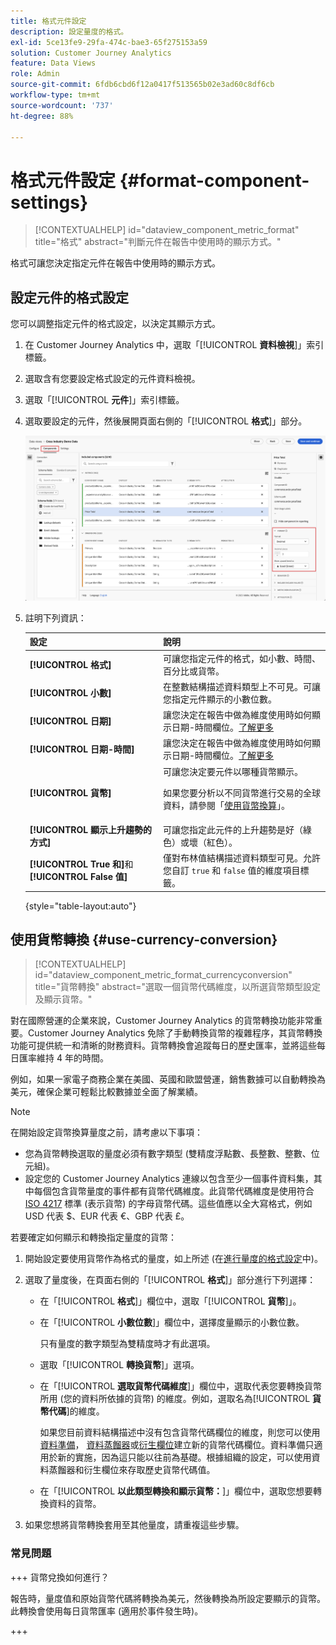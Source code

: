 ```yaml
---
title: 格式元件設定
description: 設定量度的格式。
exl-id: 5ce13fe9-29fa-474c-bae3-65f275153a59
solution: Customer Journey Analytics
feature: Data Views
role: Admin
source-git-commit: 6fdb6cbd6f12a0417f513565b02e3ad60c8df6cb
workflow-type: tm+mt
source-wordcount: '737'
ht-degree: 88%

---
```


# 格式元件設定 {#format-component-settings}

<!-- markdownlint-disable MD034 -->

>[!CONTEXTUALHELP]
>id="dataview_component_metric_format"
>title="格式"
>abstract="判斷元件在報告中使用時的顯示方式。"

<!-- markdownlint-enable MD034 -->


格式可讓您決定指定元件在報告中使用時的顯示方式。

## 設定元件的格式設定

您可以調整指定元件的格式設定，以決定其顯示方式。

1. 在 Customer Journey Analytics 中，選取「[!UICONTROL **資料檢視**]」索引標籤。

1. 選取含有您要設定格式設定的元件資料檢視。

1. 選取「[!UICONTROL **元件**]」索引標籤。

1. 選取要設定的元件，然後展開頁面右側的「[!UICONTROL **格式**]」部分。

   ![格式設定](../assets/format-settings.png)

1. 註明下列資訊：

   | 設定 | 說明 |
   | --- | --- |
   | **[!UICONTROL 格式]** | 可讓您指定元件的格式，如小數、時間、百分比或貨幣。 |
   | **[!UICONTROL 小數]** | 在整數結構描述資料類型上不可見。可讓您指定元件顯示的小數位數。 |
   | **[!UICONTROL 日期]** | 讓您決定在報告中做為維度使用時如何顯示日期-時間欄位。[了解更多](../../use-cases/data-views/data-views-usecases.md#date-and-date-time-use-cases) |
   | **[!UICONTROL 日期-時間]** | 讓您決定在報告中做為維度使用時如何顯示日期-時間欄位。[了解更多](../../use-cases/data-views/data-views-usecases.md#date-and-date-time-use-cases) |
   | **[!UICONTROL 貨幣]** | 可讓您決定要元件以哪種貨幣顯示。 <p>如果您要分析以不同貨幣進行交易的全球資料，請參閱「[使用貨幣換算](#use-currency-conversion)」。</p> |
   | **[!UICONTROL 顯示上升趨勢的方式]** | 可讓您指定此元件的上升趨勢是好（綠色）或壞（紅色）。 |
   | **[!UICONTROL True 和]**&#x200B;和 **[!UICONTROL False 值]** | 僅對布林值結構描述資料類型可見。允許您自訂 `true` 和 `false` 值的維度項目標籤。 |

   {style="table-layout:auto"}

## 使用貨幣轉換 {#use-currency-conversion}

<!-- markdownlint-disable MD034 -->

>[!CONTEXTUALHELP]
>id="dataview_component_metric_format_currencyconversion"
>title="貨幣轉換"
>abstract="選取一個貨幣代碼維度，以所選貨幣類型設定及顯示貨幣。"

<!-- markdownlint-enable MD034 -->

對在國際營運的企業來說，Customer Journey Analytics 的貨幣轉換功能非常重要。Customer Journey Analytics 免除了手動轉換貨幣的複雜程序，其貨幣轉換功能可提供統一和清晰的財務資料。貨幣轉換會追蹤每日的歷史匯率，並將這些每日匯率維持 4 年的時間。

例如，如果一家電子商務企業在美國、英國和歐盟營運，銷售數據可以自動轉換為美元，確保企業可輕鬆比較數據並全面了解業績。

>[!NOTE]
>
>在開始設定貨幣換算量度之前，請考慮以下事項：
>
>* 您為貨幣轉換選取的量度必須有數字類型 (雙精度浮點數、長整數、整數、位元組)。
>* 設定您的 Customer Journey Analytics 連線以包含至少一個事件資料集，其中每個包含貨幣量度的事件都有貨幣代碼維度。此貨幣代碼維度是使用符合[&#x200B; ISO 4217](https://www.iso.org/iso-4217-currency-codes.html) 標準 (表示貨幣) 的字母貨幣代碼。這些值應以全大寫格式，例如 USD 代表 $、EUR 代表 €、GBP 代表 £。

若要確定如何顯示和轉換指定量度的貨幣：

1. 開始設定要使用貨幣作為格式的量度，如上所述 (在[進行量度的格式設定](#configure-format-settings-for-a-metric)中)。

1. 選取了量度後，在頁面右側的「[!UICONTROL **格式**]」部分進行下列選擇：

   * 在「[!UICONTROL **格式**]」欄位中，選取「[!UICONTROL **貨幣**]」。

   * 在「[!UICONTROL **小數位數**]」欄位中，選擇度量顯示的小數位數。

     只有量度的數字類型為雙精度時才有此選項。

   * 選取「[!UICONTROL **轉換貨幣**]」選項。

   * 在「[!UICONTROL **選取貨幣代碼維度**]」欄位中，選取代表您要轉換貨幣所用 (您的資料所依據的貨幣) 的維度。例如，選取名為&#x200B;[!UICONTROL **貨幣代碼**]&#x200B;的維度。

     如果您目前資料結構描述中沒有包含貨幣代碼欄位的維度，則您可以使用[資料準備](https://experienceleague.adobe.com/docs/experience-platform/data-prep/home.html?lang=zh-Hant)， [資料蒸餾器](https://experienceleague.adobe.com/docs/experience-platform/query/data-distiller/overview.html)或[衍生欄位](/help/data-views/derived-fields/derived-fields.md)建立新的貨幣代碼欄位。資料準備只適用於新的實施，因為這只能以往前為基礎。根據組織的設定，可以使用資料蒸餾器和衍生欄位來存取歷史貨幣代碼值。

   * 在「[!UICONTROL **以此類型轉換和顯示貨幣：**]」欄位中，選取您想要轉換資料的貨幣。

1. 如果您想將貨幣轉換套用至其他量度，請重複這些步驟。



### 常見問題

+++ 貨幣兌換如何進行？

報告時，量度值和原始貨幣代碼將轉換為美元，然後轉換為所設定要顯示的貨幣。此轉換會使用每日貨幣匯率 (適用於事件發生時)。

+++

